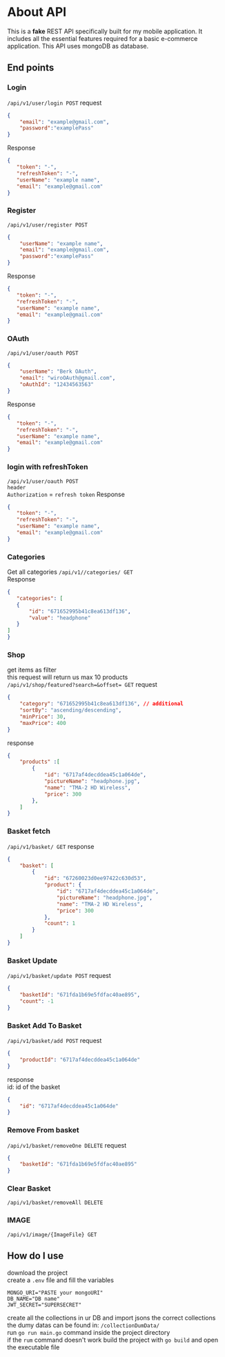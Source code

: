 # About API
This is a **fake** REST API specifically built for my mobile application. It includes all the essential features required for a basic e-commerce application.
This API uses mongoDB as database.

## End points
### Login 
`/api/v1/user/login POST` request 
```json 
{
    "email": "example@gmail.com",
    "password":"examplePass"
}
``` 
Response
 ```json 
{
    "token": "-",
    "refreshToken": "-",
    "userName": "example name",
    "email": "example@gmail.com"
}
```

### Register
`/api/v1/user/register POST` 
```json
{
    "userName": "example name",
    "email": "example@gmail.com",
    "password":"examplePass"
}
```
 Response
 ```json
{
    "token": "-",
    "refreshToken": "-",
    "userName": "example name",
    "email": "example@gmail.com"
}
```

### OAuth
`/api/v1/user/oauth POST` 
```json
{
    "userName": "Berk OAuth",
    "email": "wiroOAuth@gmail.com",
    "oAuthId": "12434563563"
}
```
 Response
 ```json
{
    "token": "-",
    "refreshToken": "-",
    "userName": "example name",
    "email": "example@gmail.com"
}
```

### login with refreshToken
`/api/v1/user/oauth POST` <br>
`header`<br>
`Authorization` = `refresh token`
 Response
 ```json
{
    "token": "-",
    "refreshToken": "-",
    "userName": "example name",
    "email": "example@gmail.com"
}
```

### Categories
Get all categories 
`/api/v1//categories/ GET`  <br> Response
 ```json
{
    "categories": [
    {
        "id": "671652995b41c8ea613df136",
        "value": "headphone"
    }
]
}
```

### Shop
get items as filter <br>
this request will return us max 10 products <br>
`/api/v1/shop/featured?search=&offset= GET`  request 
```json
{
    "category": "671652995b41c8ea613df136", // additional
    "sortBy": "ascending/descending",
    "minPrice": 30,
    "maxPrice": 400
}
```
response
```json
{
    "products" :[
        {
            "id": "6717af4decddea45c1a064de",
            "pictureName": "headphone.jpg",
            "name": "TMA-2 HD Wireless",
            "price": 300
        },
    ]
}
```

### Basket fetch
`/api/v1/basket/ GET` 
response
```json
{
    "basket": [
        {
            "id": "67260023d0ee97422c630d53",
            "product": {
                "id": "6717af4decddea45c1a064de",
                "pictureName": "headphone.jpg",
                "name": "TMA-2 HD Wireless",
                "price": 300
            },
            "count": 1
        }
    ]
}
```

### Basket Update
`/api/v1/basket/update POST` 
request
```json
{
    "basketId": "671fda1b69e5fdfac40ae895",
    "count": -1
}
```

### Basket Add To Basket
`/api/v1/basket/add POST` 
request
```json
{
    "productId": "6717af4decddea45c1a064de"
}
```
response <br>
id: id of the basket
```json
{
    "id": "6717af4decddea45c1a064de"
}
```

### Remove From basket
`/api/v1/basket/removeOne DELETE` 
request
```json
{
    "basketId": "671fda1b69e5fdfac40ae895"
}
```

### Clear Basket
`/api/v1/basket/removeAll DELETE` 

### IMAGE
```/api/v1/image/{ImageFile} GET```

## How do I use
download the project <br>
create a `.env` file and fill the variables 
```env
MONGO_URI="PASTE your mongoURI"
DB_NAME="DB name"
JWT_SECRET="SUPERSECRET"
```
create all the collections in ur DB and import jsons the correct collections <br>
the dumy datas can be found in: `/collectionDumData/` <br>
run `go run main.go` command inside the project directory <br>
if the `rum` command doesn't work build the project with `go build` and open the executable file
